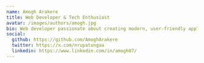 ```yaml
---
name: Amogh Arakere
title: Web Developer & Tech Enthusiast
avatar: /images/authors/amogh.jpg
bio: Web developer passionate about creating modern, user-friendly applications. Loves exploring new technologies and sharing knowledge through blogging.
social:
  github: https://github.com/AmoghArakere
  twitter: https://x.com/nrupatungaa
  linkedin: https://www.linkedin.com/in/amogh07/
---
```

